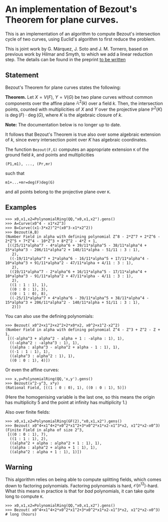 

# An implementation of Bezout's Theorem for plane curves.

This is an implementation of an algorithm to compute Bezout's intersection cycle of two curves, using Euclid's algorithm to first reduce the problem.

This is joint work by G. Márquez, J. Soto and J. M. Tornero, based on previous work by Hilmar and Smyth, to which we add a linear reduction step. The details can be found in the preprint [to be written]()


<!--
@article{HS2010,
  title    = "Euclid Meets Bezout: Intersecting Algebraic Plane Curves with the Euclidean Algorithm",
  author   = "Jan Hilmar and Chris Smyth",
  year     = "2010",
  doi      = "10.4169/000298910X480090",
  journal  = "American mathematical monthly",
  volume   = "117",
  number   = "3",
  pages    = "250--260",
  issn     = "0002-9890",
}
-->



## Statement

Bezout's Theorem for plane curves states the following:


**Theorem.** Let $X=V(F)$, $Y=V(G)$ be two plane curves without common components over the affine plane $\mathbb{A}^{2}(k)$ over a field $k$. Then, the intersection points, counted with multiplicities of $X$ and $Y$ over the projective plane $\mathbb{P}^{2}(K)$ is $\deg(F)\cdot \deg(G)$, where $K$ is the algebraic closure of $k$.


**Note:** The documentation below is no longer up to date. 


It follows that Bezout's Theorem is true also over some algebraic extension of $k$, since every intersection point over $K$ has algebraic coordinates.

The function `Bezout(F,G)` computes an appropriate extension `K` of the ground field $k$, and points and multiplicities

    (P1,m1), ..., (Pr,mr)

such that

    m1+...+mr=deg(F)deg(G)
   
and all points belong to the projective plane over `K`.

## Examples

    >>> x0,x1,x2=PolynomialRing(QQ,"x0,x1,x2").gens()
    >>> A=Curve(x0^4 - x1*x2^3)
    >>> B=Curve((x1-3*x2)^2*(x0^3-x1*x2^2))
    >>> Bezout(A,B)
    (Number Field in alpha with defining polynomial Z^8 - 2*Z^7 + 2*Z^6 - 2*Z^5 + 7*Z^4 - 10*Z^3 + 8*Z^2 - 4*Z + 1,
     [((25/11*alpha^7 - 4*alpha^6 + 39/11*alpha^5 - 38/11*alpha^4 + 15*alpha^3 - 206/11*alpha^2 + 140/11*alpha - 51/11 : 3 : 1),
       2),
      ((-19/11*alpha^7 + 2*alpha^6 - 16/11*alpha^5 + 17/11*alpha^4 - 10*alpha^3 + 91/11*alpha^2 - 47/11*alpha + 4/11 : 3 : 1),
       2),
      ((19/11*alpha^7 - 2*alpha^6 + 16/11*alpha^5 - 17/11*alpha^4 + 10*alpha^3 - 91/11*alpha^2 + 47/11*alpha - 4/11 : 3 : 1),
       2),
      ((1 : 1 : 1), 1),
      ((0 : 0 : 1), 3),
      ((0 : 1 : 0), 8),
      ((-25/11*alpha^7 + 4*alpha^6 - 39/11*alpha^5 + 38/11*alpha^4 - 15*alpha^3 + 206/11*alpha^2 - 140/11*alpha + 51/11 : 3 : 1),
       2)])

You can also use the defining polynomials: 

    >>> Bezout( x0^2+x1^2+x2^2+2*x0*x2, x0^2+x1^2-x2^2)
    (Number Field in alpha with defining polynomial Z^4 - Z^3 + Z^2 - Z + 1,
     [((-alpha^3 + alpha^2 - alpha + 1 : -alpha : 1), 1),
      ((-alpha^2 : -alpha^3 : 1), 1),
      ((alpha : alpha^3 - alpha^2 + alpha - 1 : 1), 1),
      ((-1 : 1 : 1), 1),
      ((alpha^3 : alpha^2 : 1), 1),
      ((0 : 0 : 1), 4)])
      

Or even the affine curves:

    >>> x,y=PolynomialRing(QQ,'x,y').gens()
    >>> Bezout(x^2-y^3, x*y)
    (Rational Field, [((1 : 0 : 0), 1), ((0 : 0 : 1), 5)])
    
(Here the homogenising variable is the last one, so this means the origin has multiplicity 5 and the point at infinity has multiplicity 1.)

Also over finite fields:

    >>> x0,x1,x2=PolynomialRing(GF(2),"x0,x1,x2").gens()
    >>> Bezout( x0^4+x1^4+2*x0^2*x1^2+3*x0^2*x1*x2-x1^3*x2, x1^2*x2-x0^3) 
    (Finite Field in alpha of size 2^3,
     [((0 : 0 : 1), 7),
      ((1 : 1 : 1), 2),
      ((alpha^2 + alpha : alpha^2 + 1 : 1), 1),
      ((alpha : alpha^2 + alpha + 1 : 1), 1),
      ((alpha^2 : alpha + 1 : 1), 1)])

## Warning

This algorithm relies on being able to compute splitting fields, which comes down to factoring polynomials. Factoring polynomials is hard, $\mathcal{O}(n^{12})$-hard. What this means in practice is that for *bad* polynomials, it can take quite long to compute `K`.

    >>> x0,x1,x2=PolynomialRing(QQ,"x0,x1,x2").gens()
    >>> Bezout( x0^4+x1^4+2*x0^2*x1^2+3*x0^2*x1*x2-x1^3*x2, x1^2*x2-x0^3) # long (hours)






